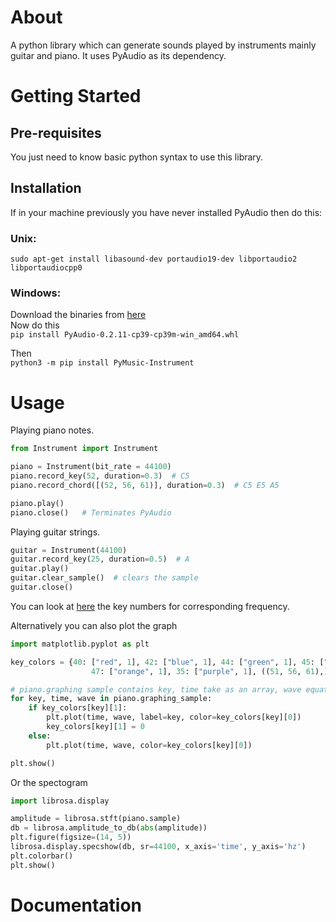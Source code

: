 # About
A python library which can generate sounds played by instruments mainly guitar and piano. It uses PyAudio as its
dependency.

# Getting Started
## Pre-requisites 
You just need to know basic python syntax to use this library.

## Installation
If in your machine previously you have never installed PyAudio then do this:<br>

### Unix:<br>
`sudo apt-get install libasound-dev portaudio19-dev libportaudio2 libportaudiocpp0`

### Windows:<br>
Download the binaries from [here](https://www.lfd.uci.edu/~gohlke/pythonlibs/)
<br> Now do this<br>
`pip install PyAudio‑0.2.11‑cp39‑cp39m‑win_amd64.whl`

Then<br>
`python3 -m pip install PyMusic-Instrument`


# Usage

Playing piano notes.
```python
from Instrument import Instrument

piano = Instrument(bit_rate = 44100)
piano.record_key(52, duration=0.3)  # C5
piano.record_chord([(52, 56, 61)], duration=0.3)  # C5 E5 A5

piano.play()
piano.close()   # Terminates PyAudio
```

Playing guitar strings.
```python
guitar = Instrument(44100)
guitar.record_key(25, duration=0.5)  # A
guitar.play()
guitar.clear_sample()  # clears the sample
guitar.close()
```

You can look at [here](https://en.wikipedia.org/wiki/Piano_key_frequencies)
the key numbers for corresponding frequency.

Alternatively you can also plot the graph

```python
import matplotlib.pyplot as plt

key_colors = {40: ["red", 1], 42: ["blue", 1], 44: ["green", 1], 45: ["gray", 1],
                  47: ["orange", 1], 35: ["purple", 1], ((51, 56, 61),): ['black', 1]}

# piano.graphing sample contains key, time take as an array, wave equation as an array.
for key, time, wave in piano.graphing_sample:
    if key_colors[key][1]:
        plt.plot(time, wave, label=key, color=key_colors[key][0])
        key_colors[key][1] = 0
    else:
        plt.plot(time, wave, color=key_colors[key][0])

plt.show()
```
Or the spectogram

```python
import librosa.display

amplitude = librosa.stft(piano.sample)
db = librosa.amplitude_to_db(abs(amplitude))
plt.figure(figsize=(14, 5))
librosa.display.specshow(db, sr=44100, x_axis='time', y_axis='hz')
plt.colorbar()
plt.show()
```

# Documentation
